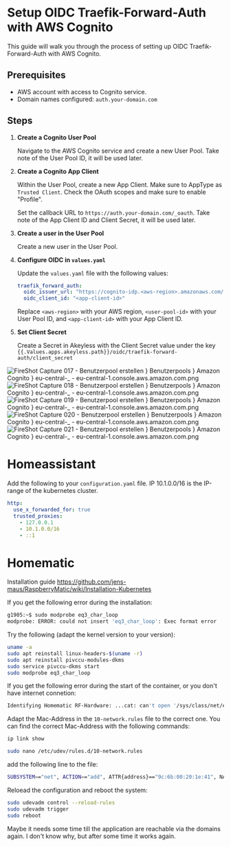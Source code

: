 # Setup OIDC Traefik-Forward-Auth with AWS Cognito

This guide will walk you through the process of setting up OIDC Traefik-Forward-Auth with AWS Cognito.

## Prerequisites

- AWS account with access to Cognito service.
- Domain names configured: `auth.your-domain.com`


## Steps

1. **Create a Cognito User Pool**

   Navigate to the AWS Cognito service and create a new User Pool. Take note of the User Pool ID, it will be used later.

2. **Create a Cognito App Client**

   Within the User Pool, create a new App Client. Make sure to AppType as  `Trusted Client`.
   Check the OAuth scopes and make sure to enable "Profile".

   Set the callback URL to `https://auth.your-domain.com/_oauth`. Take note of the App Client ID and Client Secret, it will be used later.

3. **Create a user in the User Pool**

   Create a new user in the User Pool.

4. **Configure OIDC in `values.yaml`**

   Update the `values.yaml` file with the following values:

   ```yaml
   traefik_forward_auth:
     oidc_issuer_url: "https://cognito-idp.<aws-region>.amazonaws.com/<user-pool-id>/.well-known/jwks.json"
     oidc_client_id: "<app-client-id>"
   ```

   Replace `<aws-region>` with your AWS region, `<user-pool-id>` with your User Pool ID, and `<app-client-id>` with your App Client ID.


5. **Set Client Secret**

   Create a Secret in Akeyless with the Client Secret value under the key `{{.Values.apps.akeyless.path}}/oidc/traefik-forward-auth/client_secret`

![FireShot Capture 017 - Benutzerpool erstellen } Benutzerpools } Amazon Cognito } eu-central-_ - eu-central-1.console.aws.amazon.com.png](img%2FFireShot%20Capture%20017%20-%20Benutzerpool%20erstellen%20%7D%20Benutzerpools%20%7D%20Amazon%20Cognito%20%7D%20eu-central-_%20-%20eu-central-1.console.aws.amazon.com.png)
![FireShot Capture 018 - Benutzerpool erstellen } Benutzerpools } Amazon Cognito } eu-central-_ - eu-central-1.console.aws.amazon.com.png](img%2FFireShot%20Capture%20018%20-%20Benutzerpool%20erstellen%20%7D%20Benutzerpools%20%7D%20Amazon%20Cognito%20%7D%20eu-central-_%20-%20eu-central-1.console.aws.amazon.com.png)
![FireShot Capture 019 - Benutzerpool erstellen } Benutzerpools } Amazon Cognito } eu-central-_ - eu-central-1.console.aws.amazon.com.png](img%2FFireShot%20Capture%20019%20-%20Benutzerpool%20erstellen%20%7D%20Benutzerpools%20%7D%20Amazon%20Cognito%20%7D%20eu-central-_%20-%20eu-central-1.console.aws.amazon.com.png)
![FireShot Capture 020 - Benutzerpool erstellen } Benutzerpools } Amazon Cognito } eu-central-_ - eu-central-1.console.aws.amazon.com.png](img%2FFireShot%20Capture%20020%20-%20Benutzerpool%20erstellen%20%7D%20Benutzerpools%20%7D%20Amazon%20Cognito%20%7D%20eu-central-_%20-%20eu-central-1.console.aws.amazon.com.png)
![FireShot Capture 021 - Benutzerpool erstellen } Benutzerpools } Amazon Cognito } eu-central-_ - eu-central-1.console.aws.amazon.com.png](img%2FFireShot%20Capture%20021%20-%20Benutzerpool%20erstellen%20%7D%20Benutzerpools%20%7D%20Amazon%20Cognito%20%7D%20eu-central-_%20-%20eu-central-1.console.aws.amazon.com.png)

# Homeassistant
Add the following to your `configuration.yaml` file. IP 10.1.0.0/16 is the IP-range of the kubernetes cluster.
```yaml
http:
  use_x_forwarded_for: true
  trusted_proxies:
    - 127.0.0.1
    - 10.1.0.0/16
    - ::1
```

# Homematic
Installation guide
https://github.com/jens-maus/RaspberryMatic/wiki/Installation-Kubernetes

If you get the following error during the installation:
```bash
g1905:~$ sudo modprobe eq3_char_loop
modprobe: ERROR: could not insert 'eq3_char_loop': Exec format error
```

Try the following (adapt the kernel version to your version):

```bash
uname -a
sudo apt reinstall linux-headers-$(uname -r)
sudo apt reinstall pivccu-modules-dkms
sudo service pivccu-dkms start
sudo modprobe eq3_char_loop
```

If you get the following error during the start of the container, or you don't have internet connetion:
```bash
Identifying Homematic RF-Hardware: ...cat: can't open '/sys/class/net/eth0/address': No such file or directory
```

Adapt the Mac-Address in the `10-network.rules` file to the correct one. You can find the correct Mac-Address with the following commands:
```bash
ip link show
```

```bash
sudo nano /etc/udev/rules.d/10-network.rules
```

add the following line to the file:
```bash
SUBSYSTEM=="net", ACTION=="add", ATTR{address}=="9c:6b:00:20:1e:41", NAME="eth0"
```

Reloead the configuration and reboot the system:
```bash
sudo udevadm control --reload-rules
sudo udevadm trigger
sudo reboot
```

Maybe it needs some time till the application are reachable via the domains again.
I don't know why, but after some time it works again.